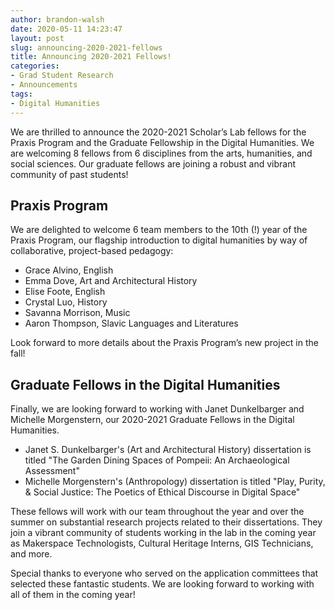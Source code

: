 ```yaml
---
author: brandon-walsh
date: 2020-05-11 14:23:47
layout: post
slug: announcing-2020-2021-fellows
title: Announcing 2020-2021 Fellows!
categories:
- Grad Student Research
- Announcements
tags:
- Digital Humanities
---
```

We are thrilled to announce the 2020-2021 Scholar’s Lab fellows for the Praxis Program and the Graduate Fellowship in the Digital Humanities. We are welcoming 8 fellows from 6 disciplines from the arts, humanities, and social sciences. Our graduate fellows are joining a robust and vibrant community of past students!

## Praxis Program

We are delighted to welcome 6 team members to the 10th (!) year of the Praxis Program, our flagship introduction to digital humanities by way of collaborative, project-based pedagogy:

*	Grace Alvino, English
*	Emma Dove, Art and Architectural History
*	Elise Foote, English
*	Crystal Luo, History
*	Savanna Morrison, Music
*	Aaron Thompson, Slavic Languages and Literatures

Look forward to more details about the Praxis Program’s new project in the fall!

## Graduate Fellows in the Digital Humanities

Finally, we are looking forward to working with Janet Dunkelbarger and Michelle Morgenstern, our 2020-2021 Graduate Fellows in the Digital Humanities.

*	Janet S. Dunkelbarger's (Art and Architectural History) dissertation is titled "The Garden Dining Spaces of Pompeii: An Archaeological Assessment"
*	Michelle Morgenstern's (Anthropology) dissertation is titled "Play, Purity, & Social Justice: The Poetics of Ethical Discourse in Digital Space"

These fellows will work with our team throughout the year and over the summer on substantial research projects related to their dissertations. They join a vibrant community of students working in the lab in the coming year as Makerspace Technologists, Cultural Heritage Interns, GIS Technicians, and more.

Special thanks to everyone who served on the application committees that selected these fantastic students. We are looking forward to working with all of them in the coming year!

